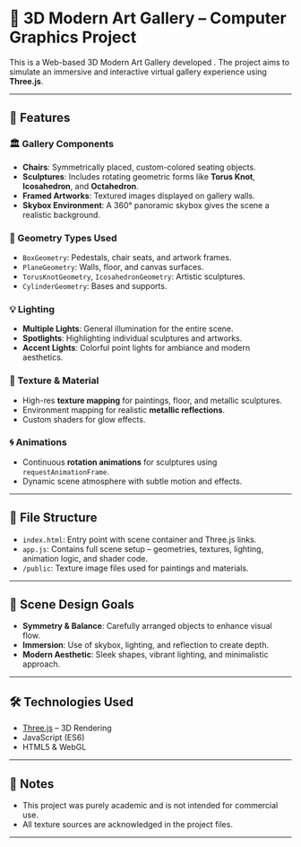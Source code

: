 # 🎨 3D Modern Art Gallery – Computer Graphics Project

This is a Web-based 3D Modern Art Gallery developed . The project aims to simulate an immersive and interactive virtual gallery experience using **Three.js**.

---

## 🧱 Features

### 🏛️ Gallery Components
- **Chairs**: Symmetrically placed, custom-colored seating objects.
- **Sculptures**: Includes rotating geometric forms like **Torus Knot**, **Icosahedron**, and **Octahedron**.
- **Framed Artworks**: Textured images displayed on gallery walls.
- **Skybox Environment**: A 360° panoramic skybox gives the scene a realistic background.

### 🧩 Geometry Types Used
- `BoxGeometry`: Pedestals, chair seats, and artwork frames.
- `PlaneGeometry`: Walls, floor, and canvas surfaces.
- `TorusKnotGeometry`, `IcosahedronGeometry`: Artistic sculptures.
- `CylinderGeometry`: Bases and supports.

### 💡 Lighting
- **Multiple Lights**: General illumination for the entire scene.
- **Spotlights**: Highlighting individual sculptures and artworks.
- **Accent Lights**: Colorful point lights for ambiance and modern aesthetics.

### 🎨 Texture & Material
- High-res **texture mapping** for paintings, floor, and metallic sculptures.
- Environment mapping for realistic **metallic reflections**.
- Custom shaders for glow effects.

### 🌀 Animations
- Continuous **rotation animations** for sculptures using `requestAnimationFrame`.
- Dynamic scene atmosphere with subtle motion and effects.

---

## 📂 File Structure

- `index.html`: Entry point with scene container and Three.js links.
- `app.js`: Contains full scene setup – geometries, textures, lighting, animation logic, and shader code.
- `/public`: Texture image files used for paintings and materials.

---

## 🎨 Scene Design Goals

- **Symmetry & Balance**: Carefully arranged objects to enhance visual flow.
- **Immersion**: Use of skybox, lighting, and reflection to create depth.
- **Modern Aesthetic**: Sleek shapes, vibrant lighting, and minimalistic approach.

---

## 🛠️ Technologies Used

- [Three.js](https://threejs.org/) – 3D Rendering
- JavaScript (ES6)
- HTML5 & WebGL

---


## 📌 Notes

- This project was purely academic and is not intended for commercial use.
- All texture sources are acknowledged in the project files.

---

